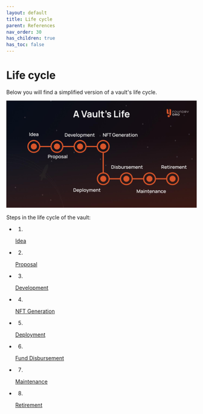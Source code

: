 ```yaml
---
layout: default
title: Life cycle
parent: References
nav_order: 30
has_children: true
has_toc: false
---
```


Life cycle
==========

Below you will find a simplified version of a vault's life cycle.

![](/assets/images/figure/a-vaults-life.png)

Steps in the life cycle of the vault:

-   1.

    ​[Idea](https://elanu-sheetmaster.gitbook.io/y-foundry/info/references/life-cycle/idea)​

-   2.

    ​[Proposal](https://elanu-sheetmaster.gitbook.io/y-foundry/info/references/life-cycle/proposal)​

-   3.

    ​[Development](https://elanu-sheetmaster.gitbook.io/y-foundry/info/references/life-cycle/development)​

-   4.

    ​[NFT Generation](https://elanu-sheetmaster.gitbook.io/y-foundry/info/references/life-cycle/nft-generation)​

-   5.

    ​[Deployment](https://elanu-sheetmaster.gitbook.io/y-foundry/info/references/life-cycle/deployment)​

-   6.

    ​[Fund Disbursement](https://elanu-sheetmaster.gitbook.io/y-foundry/info/references/life-cycle/fund-disbursement)​

-   7.

    ​[Maintenance](https://elanu-sheetmaster.gitbook.io/y-foundry/info/references/life-cycle/maintenance)​

-   8.

    ​[Retirement](https://elanu-sheetmaster.gitbook.io/y-foundry/info/references/life-cycle/retirement)